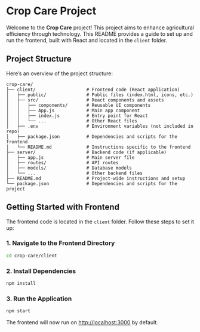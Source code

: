 
# Crop Care Project

Welcome to the **Crop Care** project! This project aims to enhance agricultural efficiency through technology. This README provides a guide to set up and run the frontend, built with React and located in the `client` folder.

## Project Structure

Here’s an overview of the project structure:

```plaintext
crop-care/
├── client/                   # Frontend code (React application)
│   ├── public/               # Public files (index.html, icons, etc.)
│   ├── src/                  # React components and assets
│   │   ├── components/       # Reusable UI components
│   │   ├── App.js            # Main app component
│   │   ├── index.js          # Entry point for React
│   │   └── ...               # Other React files
│   ├── .env                  # Environment variables (not included in repo)
│   ├── package.json          # Dependencies and scripts for the frontend
│   └── README.md             # Instructions specific to the frontend
├── server/                   # Backend code (if applicable)
│   ├── app.js                # Main server file
│   ├── routes/               # API routes
│   ├── models/               # Database models
│   └── ...                   # Other backend files
├── README.md                 # Project-wide instructions and setup
└── package.json              # Dependencies and scripts for the project
```

## Getting Started with Frontend

The frontend code is located in the `client` folder. Follow these steps to set it up:

### 1. Navigate to the Frontend Directory

```bash
cd crop-care/client
```

### 2. Install Dependencies

```bash
npm install
```

### 3. Run the Application

```bash
npm start
```

The frontend will now run on [http://localhost:3000](http://localhost:3000) by default.
